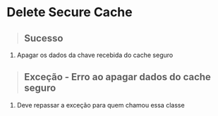 # Delete Secure Cache

> ## Sucesso
1.  Apagar os dados da chave recebida do cache seguro

> ## Exceção - Erro ao apagar dados do cache seguro
1.  Deve repassar a exceção para quem chamou essa classe